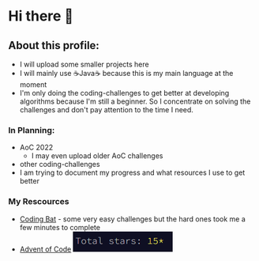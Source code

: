 # Hi there 👋

## About this profile: 
- I will upload some smaller projects here
- I will mainly use ☕Java☕ because this is my main language at the moment
- I'm only doing the coding-challenges to get better at developing algorithms because I'm still a beginner. 
  So I concentrate on solving the challenges and don't pay attention to the time I need.

### In Planning: 
* AoC 2022 
  * I may even upload older AoC challenges
* other coding-challenges
* I am trying to document my progress and what resources I use to get better


### My Rescources
* [Coding Bat](https://codingbat.com/) -  some very easy challenges but the hard ones took me a few minutes to complete
* [Advent of Code](https://adventofcode.com/) 
![aocStars](https://github.com/LinusRichter/LinusRichter/blob/main/AoCStars15.PNG)
